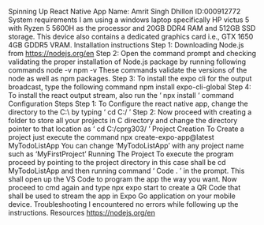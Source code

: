 Spinning Up React Native App
Name: Amrit Singh Dhillon								ID:000912772
System requirements
I am using a windows laptop specifically HP victus 5 with Ryzen 5 5600H as the processor and 20GB DDR4 RAM and 512GB SSD storage. This device also contains a dedicated graphics card i.e., GTX 1650 4GB GDDR5 VRAM.
Installation instructions
Step 1: Downloading Node.js from https://nodejs.org/en
Step 2: Open the command prompt and checking validating the proper installation of Node.js package by running following commands
	node -v
	npm -v
These commands validate the versions of the node as well as npm packages.
Step 3: To install the expo cli for the output broadcast, type the following command
	npm install expo-cli-global 
Step 4: To install the react output stream, also run the ‘ npx install ‘ command 
Configuration Steps
Step 1: To Configure the react native app, change the directory to the C:\ by typing ‘ cd C:/ ’
Step 2: Now proceed with creating a folder to store all your projects in C directory and change the directory pointer to that location as ‘ cd C:/cprg303/ ’
Project Creation
To Create a project just execute the command
	npx create-expo-app@latest MyTodoListApp 
You can change ‘MyTodoListApp’ with any project name such as ‘MyFirstProject’
Running The Project
To execute the program proceed by pointing to the project directory in this case shall be 
	cd MyTodoListApp
and then running command ‘ Code . ’ in the prompt. 
This shall open up the VS Code to program the app the way you want.
Now proceed to cmd again and type npx expo start to create a QR Code that shall be used to stream the app in Expo Go application on your mobile device.
Troubleshooting
I encountered no errors while following up the instructions.
Resources
https://nodejs.org/en






